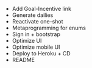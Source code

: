 * Add Goal-Incentive link
* Generate dailies
* Reactivate one-shot
* Metaprogramming for enums
* Sign in + bootstrap
* Optimize UI
* Optimize mobile UI
* Deploy to Heroku + CD
* README

